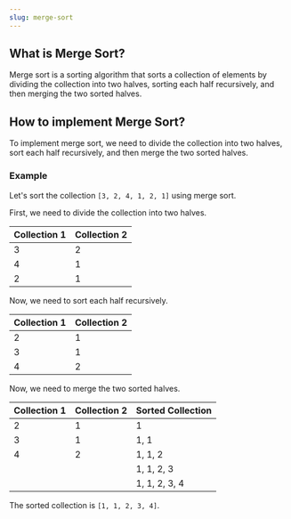 ```yaml
---
slug: merge-sort
---
```


## What is Merge Sort?

Merge sort is a sorting algorithm that sorts a collection of elements by dividing the collection into two halves, sorting each half recursively, and then merging the two sorted halves.

## How to implement Merge Sort?

To implement merge sort, we need to divide the collection into two halves, sort each half recursively, and then merge the two sorted halves.

### Example

Let's sort the collection `[3, 2, 4, 1, 2, 1]` using merge sort.

First, we need to divide the collection into two halves.

| Collection 1 | Collection 2 |
| ------------ | ------------ |
| 3            | 2            |
| 4            | 1            |
| 2            | 1            |

Now, we need to sort each half recursively.

| Collection 1 | Collection 2 |
| ------------ | ------------ |
| 2            | 1            |
| 3            | 1            |
| 4            | 2            |

Now, we need to merge the two sorted halves.

| Collection 1 | Collection 2 | Sorted Collection |
| ------------ | ------------ | ----------------- |
| 2            | 1            | 1                 |
| 3            | 1            | 1, 1              |
| 4            | 2            | 1, 1, 2           |
|              |              | 1, 1, 2, 3        |
|              |              | 1, 1, 2, 3, 4     |

The sorted collection is `[1, 1, 2, 3, 4]`.
